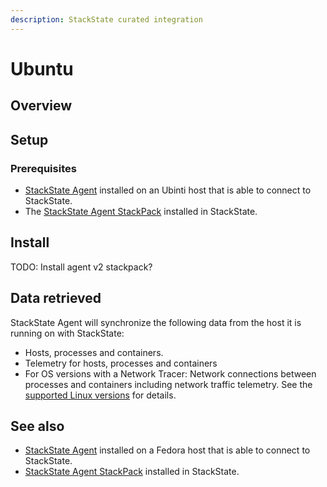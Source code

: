 ```yaml
---
description: StackState curated integration
---
```


# Ubuntu

## Overview

## Setup

### Prerequisites
 
* [StackState Agent](/setup/agent/linux.md) installed on an Ubinti host that is able to connect to StackState.
* The [StackState Agent StackPack](/stackpacks/integrations/agent.md) installed in StackState.

## Install

TODO: Install agent v2 stackpack?

## Data retrieved

StackState Agent will synchronize the following data from the host it is running on with StackState:

- Hosts, processes and containers.
- Telemetry for hosts, processes and containers   
- For OS versions with a Network Tracer: Network connections between processes and containers including network traffic telemetry. See the [supported Linux versions](/setup/agent/linux.md#supported-linux-versions) for details.

## See also

* [StackState Agent](/setup/agent/linux.md) installed on a Fedora host that is able to connect to StackState.
* [StackState Agent StackPack](/stackpacks/integrations/agent.md) installed in StackState.